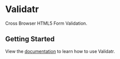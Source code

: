 # Validatr

Cross Browser HTML5 Form Validation.

## Getting Started
View the [documentation][docs] to learn how to use Validatr.

[docs]: http://jaymorrow.github.com/validatr/

